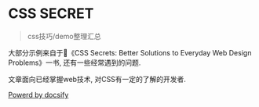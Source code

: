 # CSS SECRET

> css技巧/demo整理汇总

大部分示例来自于《CSS Secrets: Better Solutions to Everyday Web Design Problems》一书, 还有一些经常遇到的问题.

文章面向已经掌握web技术, 对CSS有一定的了解的开发者.

[Powerd by docsify](https://docsify.js.org)
